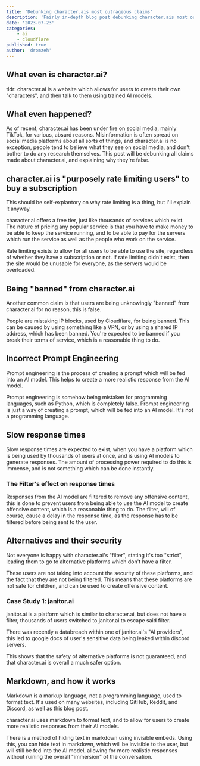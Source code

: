 ```yaml
---
title: 'Debunking character.ais most outrageous claims'
description: 'Fairly in-depth blog post debunking character.ais most outrageous claims'
date: '2023-07-23'
categories:
    - ai
    - cloudflare
published: true
author: 'dromzeh'
---
```


## What even is character.ai?

tldr: character.ai is a website which allows for users to create their own "characters", and then talk to them using trained AI models.

## What even happened?

As of recent, character.ai has been under fire on social media, mainly TikTok, for various, absurd reasons. Misinformation is often spread on social media platforms about all sorts of things, and character.ai is no exception, people tend to believe what they see on social media, and don't bother to do any research themselves. This post will be debunking all claims made about character.ai, and explaining why they're false.

## character.ai is "purposely rate limiting users" to buy a subscription

This should be self-explantory on why rate limiting is a thing, but I'll explain it anyway.

character.ai offers a free tier, just like thousands of services which exist. The nature of pricing any popular service is that you have to make money to be able to keep the service running, and to be able to pay for the servers which run the service as well as the people who work on the service.

Rate limiting exists to allow for all users to be able to use the site, regardless of whether they have a subscription or not. If rate limiting didn't exist, then the site would be unusable for everyone, as the servers would be overloaded.

## Being "banned" from character.ai

Another common claim is that users are being unknowingly "banned" from character.ai for no reason, this is false.

People are mistaking IP blocks, used by Cloudflare, for being banned. This can be caused by using something like a VPN, or by using a shared IP address, which has been banned. You're expected to be banned if you break their terms of service, which is a reasonable thing to do.

## Incorrect Prompt Engineering

Prompt engineering is the process of creating a prompt which will be fed into an AI model. This helps to create a more realistic response from the AI model.

Prompt engineering is somehow being mistaken for programming languages, such as Python, which is completely false. Prompt engineering is just a way of creating a prompt, which will be fed into an AI model. It's not a programming language.

## Slow response times

Slow response times are expected to exist, when you have a platform which is being used by thousands of users at once, and is using AI models to generate responses. The amount of processing power required to do this is immense, and is not something which can be done instantly.

### The Filter's effect on response times

Responses from the AI model are filtered to remove any offensive content, this is done to prevent users from being able to use the AI model to create offensive content, which is a reasonable thing to do. The filter, will of course, cause a delay in the response time, as the response has to be filtered before being sent to the user.

## Alternatives and their security

Not everyone is happy with character.ai's "filter", stating it's too "strict", leading them to go to alternative platforms which don't have a filter.

These users are not taking into account the security of these platforms, and the fact that they are not being filtered. This means that these platforms are not safe for children, and can be used to create offensive content.

### Case Study 1: janitor.ai

janitor.ai is a platform which is similar to character.ai, but does not have a filter, thousands of users switched to janitor.ai to escape said filter.

There was recently a databreach within one of janitor.ai's "AI providers", this led to google docs of user's sensitive data being leaked within discord servers.

This shows that the safety of alternative platforms is not guaranteed, and that character.ai is overall a much safer option.

## Markdown, and how it works

Markdown is a markup language, not a programming language, used to format text. It's used on many websites, including GitHub, Reddit, and Discord, as well as this blog post.

character.ai uses markdown to format text, and to allow for users to create more realistic responses from their AI models.

There is a method of hiding text in markdown using invisible embeds. Using this, you can hide text in markdown, which will be invisible to the user, but will still be fed into the AI model, allowing for more realistic responses without ruining the overall "immersion" of the conversation.
